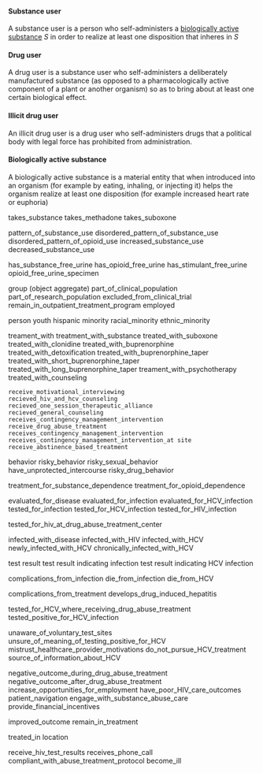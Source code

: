 
#### Substance user

A substance user is a person who self-administers a [biologically active substance](#biologically-active-substance) _S_ in order to realize at least one disposition that inheres in _S_ 
#### Drug user

A drug user is a substance user who self-administers a deliberately manufactured substance (as opposed to a pharmacologically active component of a plant or another organism) so as to bring about at least one certain biological effect.

#### Illicit drug user 

An illicit drug user is a drug user who self-administers drugs that a political body with legal force has prohibited from administration.


#### Biologically active substance

A biologically active substance is a material entity that when introduced into an organism (for example by eating, inhaling, or injecting it) helps the organism realize at least one disposition (for example increased heart rate or euphoria)


takes_substance
	takes_methadone
	takes_suboxone


pattern_of_substance_use
	disordered_pattern_of_substance_use
		disordered_pattern_of_opioid_use
	increased_substance_use
	decreased_substance_use


has_substance_free_urine 
	has_opioid_free_urine
	has_stimulant_free_urine
	opioid_free_urine_specimen

group (object aggregate)
	part_of_clinical_population
	part_of_research_population
	excluded_from_clinical_trial
	remain_in_outpatient_treatment_program
	employed

person
	youth
	hispanic
	minority 
		racial_minority
		ethnic_minority

treament_with
	treatment_with_substance
		treated_with_suboxone
		treated_with_clonidine
		treated_with_buprenorphine
		treated_with_detoxification
		treated_with_buprenorphine_taper
		treated_with_short_buprenorphine_taper
		treated_with_long_buprenorphine_taper
	treament_with_psychotherapy
		treated_with_counseling

	receive_motivational_interviewing
	recieved_hiv_and_hcv_counseling
	recieved_one_session_therapeutic_alliance
	recieved_general_counseling
	receives_contingency_management_intervention
	receive_drug_abuse_treatment
	receives_contingency_management_intervention
	receives_contingency_management_intervention_at site
	receive_abstinence_based_treatment

behavior
	risky_behavior
	risky_sexual_behavior
		have_unprotected_intercourse
	risky_drug_behavior

treatment_for_substance_dependence
	treatment_for_opioid_dependence

evaluated_for_disease
	evaluated_for_infection
		evaluated_for_HCV_infection
		tested_for_infection
	 		tested_for_HCV_infection
			tested_for_HIV_infection
	
tested_for_hiv_at_drug_abuse_treatment_center

infected_with_disease
	infected_with_HIV
	infected_with_HCV
		newly_infected_with_HCV
		chronically_infected_with_HCV

test result
	test result indicating infection 
		test result indicating HCV infection

complications_from_infection
	die_from_infection
		die_from_HCV

complications_from_treatment
	develops_drug_induced_hepatitis

tested_for_HCV_where_receiving_drug_abuse_treatment
tested_positive_for_HCV_infection

unaware_of_voluntary_test_sites
unsure_of_meaning_of_testing_positive_for_HCV
mistrust_healthcare_provider_motivations
do_not_pursue_HCV_treatment
source_of_information_about_HCV

negative_outcome_during_drug_abuse_treatment
negative_outcome_after_drug_abuse_treatment
increase_opportunities_for_employment
have_poor_HIV_care_outcomes
patient_navigation
engage_with_substance_abuse_care
provide_financial_incentives

improved_outcome
remain_in_treatment

treated_in location

receive_hiv_test_results
receives_phone_call
compliant_with_abuse_treatment_protocol
become_ill


